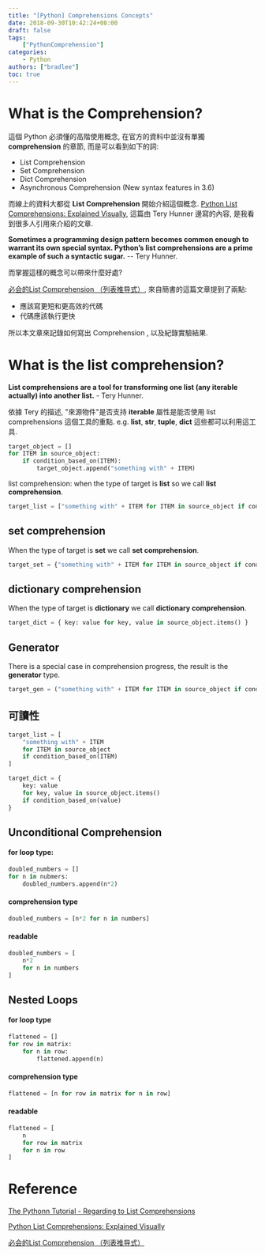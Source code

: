 ```yaml
---
title: "[Python] Comprehensions Concepts"
date: 2018-09-30T10:42:24+08:00
draft: false
tags:
    ["PythonComprehension"]
categories:
    - Python
authors: ["bradlee"]
toc: true
---
```

# What is the Comprehension?
這個 Python 必須懂的高階使用概念, 在官方的資料中並沒有單獨 **comprehension** 的章節, 而是可以看到如下的詞:

- List Comprehension
- Set Comprehension
- Dict Comprehension
- Asynchronous Comprehension (New syntax features in 3.6)

而線上的資料大都從 **List Comprehension** 開始介紹這個概念. [Python List Comprehensions: Explained Visually](http://treyhunner.com/2015/12/python-list-comprehensions-now-in-color/), 這篇由 Tery Hunner 邊寫的內容, 是我看到很多人引用來介紹的文章.

**Sometimes a programming design pattern becomes common enough to warrant its own special syntax. Python’s list comprehensions are a prime example of such a syntactic sugar.** -- Tery Hunner.

而掌握這樣的概念可以帶來什麼好處?

[必会的List Comprehension （列表推导式）](https://www.jianshu.com/p/c52968ab9c3d), 來自簡書的這篇文章提到了兩點:

- 應該寫更短和更高效的代碼
- 代碼應該執行更快

所以本文章來記錄如何寫出 Comprehension , 以及紀錄實驗結果.

# What is the list comprehension?
**List comprehensions are a tool for transforming one list (any iterable actually) into another list.** - Tery Hunner.

依據 Tery 的描述, "來源物件"是否支持 **iterable** 屬性是能否使用 list comprehensions 這個工具的重點. e.g. **list**, **str**, **tuple**, **dict** 這些都可以利用這工具.

```python
target_object = []
for ITEM in source_object:
    if condition_based_on(ITEM):
        target_object.append("something with" + ITEM)
```

list comprehension: when the type of target is **list** so we call **list comprehension**.
```python
target_list = ["something with" + ITEM for ITEM in source_object if condition_based_on(ITEM)]
```

## set comprehension
When the type of target is **set** we call **set comprehension**.

```python
target_set = {"something with" + ITEM for ITEM in source_object if condition_based_on(ITEM)}
```

## dictionary comprehension
When the type of target is **dictionary** we call **dictionary comprehension**.

```python
target_dict = { key: value for key, value in source_object.items() }
```

## Generator
There is a special case in comprehension progress, the result is the **generator** type.

```python
target_gen = ("something with" + ITEM for ITEM in source_object if condition_based_on(ITEM))
```

## 可讀性
```python
target_list = [
    "something with" + ITEM
    for ITEM in source_object
    if condition_based_on(ITEM)
]
```

```python
target_dict = {
    key: value
    for key, value in source_object.items()
    if condition_based_on(value)
}
```

## Unconditional Comprehension
#### for loop type:
```python
doubled_numbers = []
for n in nubmers:
    doubled_numbers.append(n*2)
```

#### comprehension type
```python
doubled_numbers = [n*2 for n in numbers]
```
#### readable
```python
doubled_numbers = [
    n*2
    for n in numbers
]
```

## Nested Loops
#### for loop type
```python
flattened = []
for row in matrix:
    for n in row:
        flattened.append(n)
```

#### comprehension type
```python
flattened = [n for row in matrix for n in row]
```
#### readable
```python
flattened = [
    n
    for row in matrix
    for n in row
]
```

# Reference
[The Pythonn Tutorial - Regarding to List Comprehensions](https://docs.python.org/3/tutorial/datastructures.html#tut-listcomps)

[Python List Comprehensions: Explained Visually](http://treyhunner.com/2015/12/python-list-comprehensions-now-in-color/)

[必会的List Comprehension （列表推导式）](https://www.jianshu.com/p/c52968ab9c3d)
